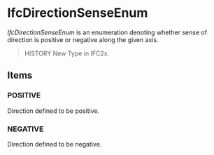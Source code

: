# IfcDirectionSenseEnum

_IfcDirectionSenseEnum_ is an enumeration denoting whether sense of direction is positive or negative along the given axis.

> HISTORY New Type in IFC2x.

## Items

### POSITIVE
Direction defined to be positive.

### NEGATIVE
Direction defined to be negative.
